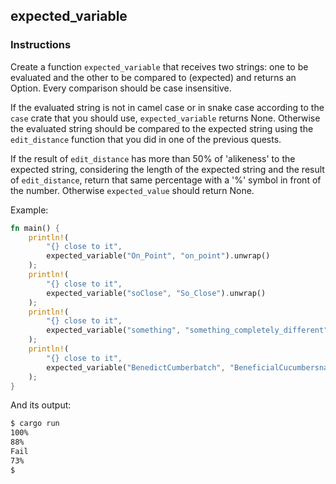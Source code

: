 ## expected_variable

### Instructions

Create a function `expected_variable` that receives two strings: one to be evaluated and the other to be compared to (expected) and returns an Option. Every comparison should be case insensitive.

If the evaluated string is not in camel case or in snake case according to the `case` crate that you should use, `expected_variable` returns None.
Otherwise the evaluated string should be compared to the expected string using the `edit_distance` function that you did in one of the previous quests.

If the result of `edit_distance` has more than 50% of 'alikeness' to the expected string, considering the length of the expected string and the result of `edit_distance`, return that same percentage with a '%' symbol in front of the number.
Otherwise `expected_value` should return None.

Example:

```rs
fn main() {
    println!(
        "{} close to it",
        expected_variable("On_Point", "on_point").unwrap()
    );
    println!(
        "{} close to it",
        expected_variable("soClose", "So_Close").unwrap()
    );
    println!(
        "{} close to it",
        expected_variable("something", "something_completely_different").unwrap()
    );
    println!(
        "{} close to it",
        expected_variable("BenedictCumberbatch", "BeneficialCucumbersnatch").unwrap()
    );
}
```

And its output:

```sh
$ cargo run
100%
88%
Fail
73%
$
```
